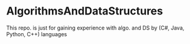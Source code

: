 # AlgorithmsAndDataStructures
This repo. is just for gaining experience with algo. and DS by (C#, Java, Python, C++) languages
